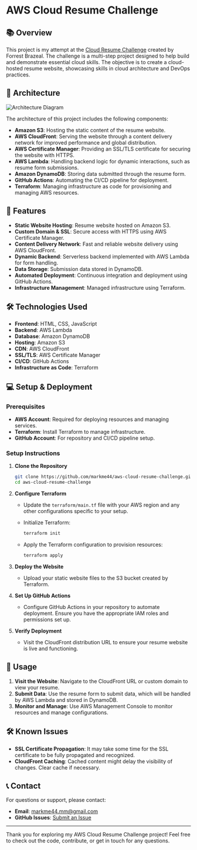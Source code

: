# AWS Cloud Resume Challenge

## 📚 Overview

This project is my attempt at the [Cloud Resume Challenge](https://cloudresumechallenge.dev/) created by Forrest Brazeal. The challenge is a multi-step project designed to help build and demonstrate essential cloud skills. The objective is to create a cloud-hosted resume website, showcasing skills in cloud architecture and DevOps practices.

## 📐 Architecture

![Architecture Diagram](path_to_your_architecture_diagram.png) <!-- Replace with the path to your architecture diagram image -->

The architecture of this project includes the following components:

- **Amazon S3**: Hosting the static content of the resume website.
- **AWS CloudFront**: Serving the website through a content delivery network for improved performance and global distribution.
- **AWS Certificate Manager**: Providing an SSL/TLS certificate for securing the website with HTTPS.
- **AWS Lambda**: Handling backend logic for dynamic interactions, such as resume form submissions.
- **Amazon DynamoDB**: Storing data submitted through the resume form.
- **GitHub Actions**: Automating the CI/CD pipeline for deployment.
- **Terraform**: Managing infrastructure as code for provisioning and managing AWS resources.

## 🚀 Features

- **Static Website Hosting**: Resume website hosted on Amazon S3.
- **Custom Domain & SSL**: Secure access with HTTPS using AWS Certificate Manager.
- **Content Delivery Network**: Fast and reliable website delivery using AWS CloudFront.
- **Dynamic Backend**: Serverless backend implemented with AWS Lambda for form handling.
- **Data Storage**: Submission data stored in DynamoDB.
- **Automated Deployment**: Continuous integration and deployment using GitHub Actions.
- **Infrastructure Management**: Managed infrastructure using Terraform.

## 🛠️ Technologies Used

- **Frontend**: HTML, CSS, JavaScript
- **Backend**: AWS Lambda
- **Database**: Amazon DynamoDB
- **Hosting**: Amazon S3
- **CDN**: AWS CloudFront
- **SSL/TLS**: AWS Certificate Manager
- **CI/CD**: GitHub Actions
- **Infrastructure as Code**: Terraform

## 💻 Setup & Deployment

### Prerequisites

- **AWS Account**: Required for deploying resources and managing services.
- **Terraform**: Install Terraform to manage infrastructure.
- **GitHub Account**: For repository and CI/CD pipeline setup.

### Setup Instructions

1. **Clone the Repository**

   ```bash
   git clone https://github.com/markme44/aws-cloud-resume-challenge.git
   cd aws-cloud-resume-challenge
   ```

2. **Configure Terraform**
   - Update the `terraform/main.tf` file with your AWS region and any other configurations specific to your setup.
   - Initialize Terraform:

     ```bash
     terraform init
     ```

   - Apply the Terraform configuration to provision resources:

     ```bash
     terraform apply
     ```

3. **Deploy the Website**
   - Upload your static website files to the S3 bucket created by Terraform.

4. **Set Up GitHub Actions**
   - Configure GitHub Actions in your repository to automate deployment. Ensure you have the appropriate IAM roles and permissions set up.

5. **Verify Deployment**
   - Visit the CloudFront distribution URL to ensure your resume website is live and functioning.

## 🔧 Usage

1. **Visit the Website**: Navigate to the CloudFront URL or custom domain to view your resume.
2. **Submit Data**: Use the resume form to submit data, which will be handled by AWS Lambda and stored in DynamoDB.
3. **Monitor and Manage**: Use AWS Management Console to monitor resources and manage configurations.


## 🛠️ Known Issues

- **SSL Certificate Propagation**: It may take some time for the SSL certificate to be fully propagated and recognized.
- **CloudFront Caching**: Cached content might delay the visibility of changes. Clear cache if necessary.

## 📞 Contact

For questions or support, please contact:

- **Email**: [markme44.mm@gmail.com](mailto:markme44.mm@gmail.com)
- **GitHub Issues**: [Submit an Issue](https://github.com/markme44/aws-cloud-resume-challenge/issues)

---

Thank you for exploring my AWS Cloud Resume Challenge project! Feel free to check out the code, contribute, or get in touch for any questions.
